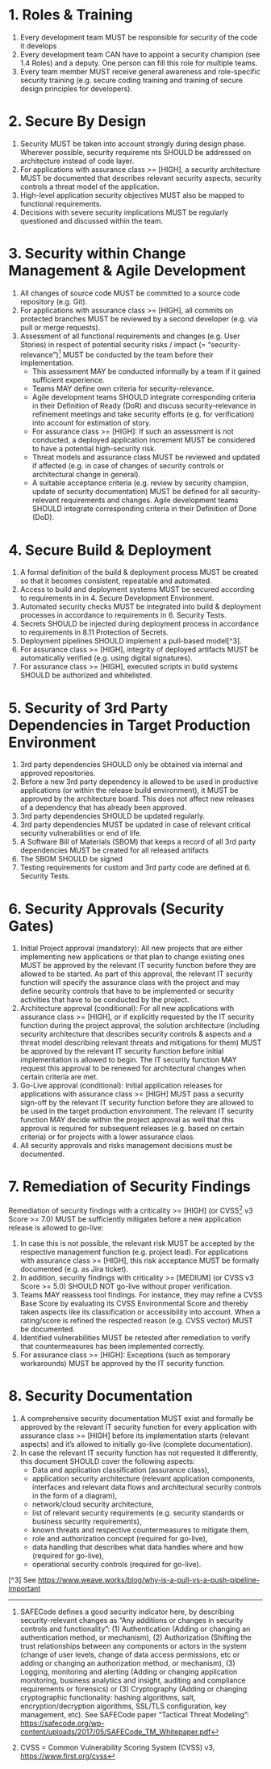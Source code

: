 
# 1. Roles & Training
1. Every development team MUST be responsible for security of the code it develops
2. Every development team CAN have to appoint a security champion (see 1.4 Roles) and a deputy. One person can fill this role for multiple teams.
3. Every team member MUST receive general awareness and role-specific security training (e.g. secure coding training and training of secure design principles for developers).

# 2. Secure By Design
1. Security MUST be taken into account strongly during design phase. Wherever possible, security requireme nts SHOULD be addressed on architecture instead of code layer.
2. For applications with assurance class >= [HIGH], a security architecture MUST be documented that describes relevant security aspects, security controls a threat model of the application. 
3. High-level application security objectives MUST also be mapped to functional requirements. 
4. Decisions with severe security implications MUST be regularly questioned and discussed within the team.

# 3. Security within Change Management & Agile Development
1. All changes of source code MUST be committed to a source code repository (e.g. Git).
2. For applications with assurance class >= [HIGH], all commits on protected branches MUST be reviewed by a second developer (e.g. via pull or merge requests).
3. Assessment of all functional requirements and changes (e.g. User Stories) in respect of potential security risks / impact (= “security-relevance”)[^1] MUST be conducted by the team before their implementation.
   - This assessment MAY be conducted informally by a team if it gained sufficient experience.
   - Teams MAY define own criteria for security-relevance.
   - Agile development teams SHOULD integrate corresponding criteria in their Definition of Ready (DoR) and discuss security-relevance in refinement meetings and take security efforts (e.g. for verification) into account for estimation of story.
   - For assurance class >= [HIGH]: If such an assessment is not conducted, a deployed application increment MUST be considered to have a potential high-security risk.
   - Threat models and assurance class MUST be reviewed and updated if affected (e.g. in case of changes of security controls or architectural change in general).
   - A suitable acceptance criteria (e.g. review by security champion, update of security documentation) MUST be defined for all security-relevant requirements and changes. Agile development teams SHOULD integrate corresponding criteria in their Definition of Done (DoD).

# 4. Secure Build & Deployment
1. A formal definition of the build & deployment process MUST be created so that it becomes consistent, repeatable and automated.
2. Access to build and deployment systems MUST be secured according to requirements in in 4. Secure Development Environment.
3. Automated security checks MUST be integrated into build & deployment processes in accordance to requirements in 6. Security Tests.
4. Secrets SHOULD be injected during deployment process in accordance to requirements in 8.11 Protection of Secrets.
5. Deployment pipelines SHOULD implement a pull-based model[^3].
6. For assurance class >= [HIGH], integrity of deployed artifacts MUST be automatically verified (e.g. using digital signatures).
7. For assurance class >= [HIGH], executed scripts in build systems SHOULD be authorized and whitelisted.

# 5. Security of 3rd Party Dependencies in Target Production Environment
1. 3rd party dependencies SHOULD only be obtained via internal and approved repositories.
2. Before a new 3rd party dependency is allowed to be used in productive applications (or within the release build environment), it MUST be approved by the architecture board. This does not affect new releases of a dependency that has already been approved.
3. 3rd party dependencies SHOULD be updated regularly.
4. 3rd party dependencies MUST be updated in case of relevant critical security vulnerabilities or end of life.
5. A Software Bill of Materials (SBOM) that keeps a record of all 3rd party dependencies MUST be created for all released artifacts
6. The SBOM SHOULD be signed
7. Testing requirements for custom and 3rd party code are defined at 6. Security Tests.

# 6. Security Approvals (Security Gates)
1. Initial Project approval (mandatory): All new projects that are either implementing new applications or that plan to change existing ones MUST be approved by the relevant IT security function before they are allowed to be started. As part of this approval, the relevant IT security function will specify the assurance class with the project and may define security controls that have to be implemented or security activities that have to be conducted by the project.
2. Architecture approval (conditional): For all new applications with assurance class >= [HIGH], or if explicitly requested by the IT security function during the project approval, the solution architecture (including security architecture that describes security controls & aspects and a threat model describing relevant threats and mitigations for them) MUST be approved by the relevant IT security function before initial implementation is allowed to begin. The IT security function MAY request this approval to be renewed for architectural changes when certain criteria are met.
3. Go-Live approval (conditional): Initial application releases for applications with assurance class >= [HIGH] MUST pass a security sign-off by the relevant IT security function before they are allowed to be used in the target production environment. The relevant IT security function MAY decide within the project approval as well that this approval is required for subsequent releases (e.g. based on certain criteria) or for projects with a lower assurance class.
4. All security approvals and risks management decisions must be documented.

# 7. Remediation of Security Findings
Remediation of security findings with a criticality >= [HIGH] (or CVSS[^2] v3 Score >= 7.0) MUST be sufficiently mitigates before a new application release is allowed to go-live:

1. In case this is not possible, the relevant risk MUST be accepted by the respective management function (e.g. project lead). For applications with assurance class >= [HIGH], this risk acceptance MUST be formally documented (e.g. as Jira ticket).
2. In addition, security findings with criticality >= [MEDIUM] (or CVSS v3 Score >= 5.0) SHOULD NOT go-live without proper verification.
3. Teams MAY reassess tool findings. For instance, they may refine a CVSS Base Score by evaluating its CVSS Environmental Score and thereby taken aspects like its classification or accessibility into account. When a rating/score is refined the respected reason (e.g. CVSS vector) MUST be documented.
4. Identified vulnerabilities MUST be retested after remediation to verify that countermeasures has been implemented correctly.
5. For assurance class >= [HIGH]: Exceptions (such as temporary workarounds) MUST be approved by the IT security function.

# 8. Security Documentation

1. A comprehensive security documentation MUST exist and formally be approved by the relevant IT security function for every application with assurance class >= [HIGH] before its implementation starts (relevant aspects) and it’s allowed to initially go-live (complete documentation).
2. In case the relevant IT security function has not requested it differently, this document SHOULD cover the following aspects:
   - Data and application classification (assurance class),
   - application security architecture (relevant application components, interfaces and relevant data flows and architectural security controls in the form of a diagram),
   - network/cloud security architecture,
   - list of relevant security requirements (e.g. security standards or business  security requirements),
   - known threats and respective countermeasures to mitigate them,
   - role and authorization concept (required for go-live),
   - data handling that describes what data handles where and how (required for go-live),
   - operational security controls (required for go-live).

[^1]: SAFECode defines a good security indicator here, by describing security-relevant changes as “Any additions or changes in security controls and functionality”: (1) Authentication (Adding or changing an authentication method, or mechanism), (2) Authorization (Shifting the trust relationships between any components or actors in the system (change of user levels, change of data access permissions, etc or adding or changing an authorization method, or mechanism), (3) Logging, monitoring and alerting (Adding or changing application monitoring, business analytics and insight, auditing and compliance requirements or forensics) or (3) Cryptography (Adding or changing cryptographic functionality: hashing algorithms, salt, encryption/decryption algorithms, SSL/TLS configuration, key management, etc). See SAFECode paper “Tactical Threat Modeling”: https://safecode.org/wp-content/uploads/2017/05/SAFECode_TM_Whitepaper.pdf

[^2]: CVSS = Common Vulnerability Scoring System (CVSS) v3, https://www.first.org/cvss

[^3] See https://www.weave.works/blog/why-is-a-pull-vs-a-push-pipeline-important
